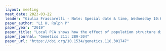 ```yaml
---
layout: meeting
meet_date: 2023-03-22
leader: "Giulia Frascarelli - Note: Special date & time, Wednesday 10:00 am CT"
paper_author: "Li H, Ralph P"
paper_year: "2019"
paper_title: "Local PCA shows how the effect of population structure differs along the genome"
paper_journal: "Genetics 211: 289-304"
paper_url: "https://doi.org/10.1534/genetics.118.301747"
---
```


